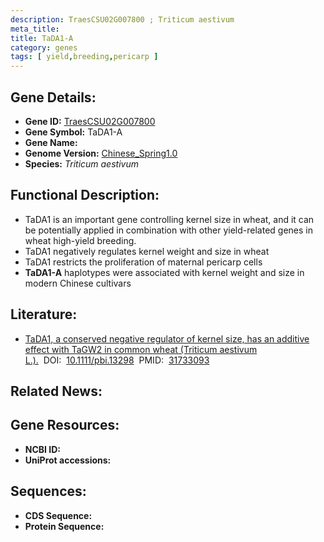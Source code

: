```yaml
---
description: TraesCSU02G007800 ; Triticum aestivum
meta_title:
title: TaDA1-A
category: genes
tags: [ yield,breeding,pericarp ]
---
```


## Gene Details:
- **Gene ID:**	[TraesCSU02G007800](https://www.maizegdb.org/gene_center/gene/TraesCSU02G007800)
- **Gene Symbol:** TaDA1-A
- **Gene Name:** 
- **Genome Version:** [Chinese_Spring1.0](https://www.maizegdb.org/genome/assembly/Chinese_Spring1.0)
- **Species:** *Triticum aestivum*

## Functional Description:
   - TaDA1 is an important gene controlling kernel size in wheat, and it can be potentially applied in combination with other yield-related genes in wheat high-yield breeding.
   - TaDA1 negatively regulates kernel weight and size in wheat
   - TaDA1 restricts the proliferation of maternal pericarp cells
   - **TaDA1-A** haplotypes were associated with kernel weight and size in modern Chinese cultivars

## Literature:
   - [TaDA1, a conserved negative regulator of kernel size, has an additive effect with TaGW2 in common wheat (Triticum aestivum L.).]( https://onlinelibrary.wiley.com/doi/10.1111/pbi.13298)&nbsp;&nbsp;DOI:&nbsp;&nbsp;[10.1111/pbi.13298](https://onlinelibrary.wiley.com/doi/10.1111/pbi.13298)&nbsp;&nbsp;PMID:&nbsp;&nbsp;[31733093](https://pubmed.ncbi.nlm.nih.gov/31733093/)

## Related News:

## Gene Resources:
- **NCBI ID:** [](https://www.ncbi.nlm.nih.gov/gene/?term=)
- **UniProt accessions:** [](https://www.uniprot.org/uniprotkb//entry)

## Sequences:
- **CDS Sequence:**
- **Protein Sequence:**
